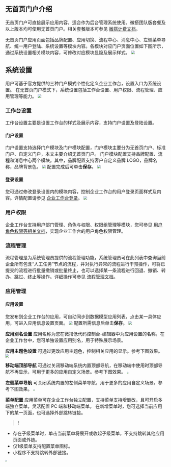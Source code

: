 ## 无首页门户介绍
无首页门户可直接展示应用内容，适合作为后台管理系统使用。微搭团队版套餐及以上版本均可使用无首页门户。相关套餐版本可参见 [微搭计费文档](https://cloud.tencent.com/document/product/1301/48867)。

无首页门户应用页面包括品牌配置、应用切换、流程中心、消息中心、左侧菜单导航、统一用户登陆、系统设置等模块内容。各模块对应门户页面位置如下图所示，通过系统设置相关模块内容，可修改对应模块显隐及展示样式。
<img src="https://qcloudimg.tencent-cloud.cn/raw/8312a5b008dc2c631f3bef596db52ff2.png" style="zoom:70%;" />


## 系统设置 
用户可基于官方提供的三种门户模式个性化定义企业工作台，设置入口为系统设置。
在无首页门户模式下，系统设置包括工作台设置、用户权限、流程管理、应用管理等能力。
<img src="https://qcloudimg.tencent-cloud.cn/raw/712cfb731c423ac687666f67caf3ff8c.png" style="zoom:70%;" />

### 工作台设置
工作台设置主要是设置工作台的样式及展示内容，支持门户设置及登陆设置。

#### 门户设置
门户设置支持选择门户模块及门户模块配置，门户模块主要分为无首页门户、标准门户、自定义门户，本文主要介绍无首页门户。
门户模块配置支持品牌配置、流程和消息中心两个模块。其中，品牌配置支持客户自定义品牌 LOGO，品牌名称，品牌背景色。
<img src="https://qcloudimg.tencent-cloud.cn/raw/13f386b9c69bf991f5fea0387a3f2bf1.png" style="zoom:70%;" />
配置完成后可单击**保存**。
<img src="https://qcloudimg.tencent-cloud.cn/raw/cdb4113e13a68790507b1b02bcd832b5.png" style="zoom:70%;" />

#### 登录设置
您可通过修改登录设置内的模块内容，控制企业工作台的用户登录页面样式及内容。详情配置请参见 [企业工作台登录](https://cloud.tencent.com/document/product/1301/82051)。
<img src="https://qcloudimg.tencent-cloud.cn/raw/c328cdd625983e41495a19a6ebce588d.png" style="zoom:70%;" />

### 用户权限
企业工作台支持用户部门管理、角色与权限、权限组管理等模块，您可参见 [用户角色权限等相关文档](https://cloud.tencent.com/document/product/1301/67238)，实现企业工作台的用户角色权限管理。

### 流程管理
流程管理是为系统管理员提供的流程管理功能，系统管理员可在此列表中查询当前企业所有包含“人工任务”节点的流程，并对执行异常的流程进行干预操作，可将已提交的流程进行批量撤销或批量终止，也可以选择某一条流程进行回退、撤销、转办、跳过、终止等操作。详细操作可参见 [流程管理文档](https://cloud.tencent.com/document/product/1301/82307)。

### 应用管理
#### 应用设置
您发布到企业工作台的应用，可自动同步到数据模型应用列表，点击某一具体应用，可进入应用信息设置页面。
<img src="https://qcloudimg.tencent-cloud.cn/raw/8ca61dba5918edda0758b8b6cc2caf23.png
" style="zoom:70%;" />
配置所需信息后单击**保存**。
<img src="https://qcloudimg.tencent-cloud.cn/raw/7389deba29a1ed83e55fec69abf40887.png
" style="zoom:70%;" />

**应用别名设置**
应用名称为您在微搭低代码控制台-编辑器中为应用设置的名称，在企业工作台中，您可单独设置应用别名，用于特殊展示场景。

**应用主题色设置**
可通过更改应用主题色，控制相关应用的显示。参考下图效果。
<img src="https://qcloudimg.tencent-cloud.cn/raw/3bab4e64ee73bf6a4ea33677ce2df55d.png
" style="zoom:70%;" />

**移动端顶部导航**
可通过关闭移动端系统内置顶部导航，在移动端中使用时顶部导航不再显示，可用于更多的应用自定义场景。参考下图效果。
<img src="https://qcloudimg.tencent-cloud.cn/raw/80d447cc39f10b91fc8ced0e90a7077a.jpg
" style="zoom:30%;" />


**左侧菜单导航**
可关闭系统内置的左侧菜单导航，用于更多的应用自定义场景。参考下图效果。
<img src="https://qcloudimg.tencent-cloud.cn/raw/144f4a521e30b649e2c12edac12a2ea5.png
" style="zoom:30%;" />

**菜单配置**
应用菜单可在企业工作台独立配置，支持菜单支持增删改，且可开启多端独立菜单，灵活配置 PC 端和移动端菜单。
在新增菜单时，您可选择当前应用下的某一页面，也可选择外部跳转链接。
>!
- 存在子级菜单时，单击当前菜单将展开或收起子级菜单，不支持跳转其他应用页面或外链。
- 仅1级菜单支持配置菜单图标。
- 小程序不支持跳转外部链接。

<img src="https://qcloudimg.tencent-cloud.cn/raw/3d1ce4336acd78bdca7516c9d160390e.png
" style="zoom:30%;" />

